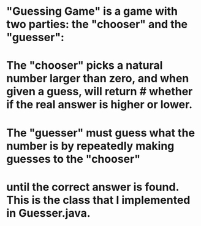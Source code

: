 # "Guessing Game" is a game with two parties: the "chooser" and the "guesser":

# The "chooser" picks a natural number larger than zero, and when given a guess, will return # whether if the real answer is higher or lower.
# The "guesser" must guess what the number is by repeatedly making guesses to the "chooser"
# until the correct answer is found. This is the class that I implemented in Guesser.java.


